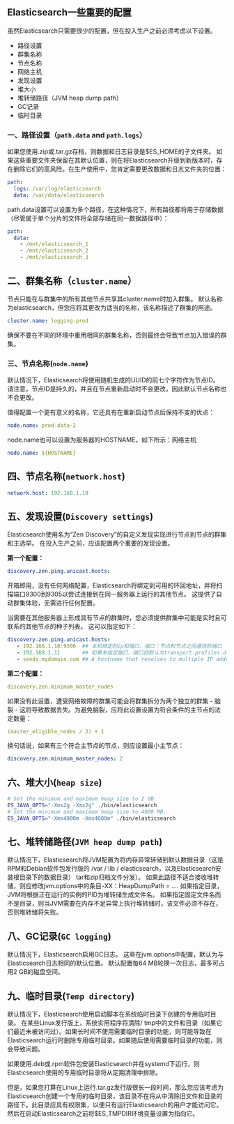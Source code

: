 ## Elasticsearch一些重要的配置

虽然Elasticsearch只需要很少的配置，但在投入生产之前必须考虑以下设置。

- 路径设置
- 群集名称
- 节点名称
- 网络主机
- 发现设置
- 堆大小
- 堆转储路径（JVM heap dump path）
- GC记录
- 临时目录

### 一、路径设置（`path.data` and `path.logs`）

如果您使用.zip或.tar.gz存档，则数据和日志目录是$ES_HOME的子文件夹。 如果这些重要文件夹保留在其默认位置，则在将Elasticsearch升级到新版本时，存在删除它们的高风险。在生产使用中，您肯定需要更改数据和日志文件夹的位置：



```yml
path:
  logs: /var/log/elasticsearch
  data: /var/data/elasticsearch
```

path.data设置可以设置为多个路径，在这种情况下，所有路径都将用于存储数据（尽管属于单个分片的文件将全部存储在同一数据路径中）：



```yml
path:
  data:
    - /mnt/elasticsearch_1
    - /mnt/elasticsearch_2
    - /mnt/elasticsearch_3
```

## 二、群集名称（`cluster.name`）

节点只能在与群集中的所有其他节点共享其cluster.name时加入群集。 默认名称为elasticsearch，但您应将其更改为适当的名称，该名称描述了群集的用途。



```yml
cluster.name: logging-prod
```

确保不要在不同的环境中重用相同的群集名称，否则最终会导致节点加入错误的群集。

### 三、节点名称(`node.name`)

默认情况下，Elasticsearch将使用随机生成的UUID的前七个字符作为节点ID。 请注意，节点ID是持久的，并且在节点重新启动时不会更改，因此默认节点名称也不会更改。

值得配置一个更有意义的名称，它还具有在重新启动节点后保持不变的优点：



```yml
node.name: prod-data-2
```

node.name也可以设置为服务器的HOSTNAME，如下所示：网络主机



```yml
node.name: ${HOSTNAME}
```

## 四、节点名称(`network.host`)



```yml
network.host: 192.168.1.10
```

## 五、发现设置(`Discovery settings`)

Elasticsearch使用名为“Zen Discovery”的自定义发现实现进行节点到节点的群集和主选举。 在投入生产之前，应该配置两个重要的发现设置。

**第一个配置：**



```yaml
discovery.zen.ping.unicast.hosts:
```

开箱即用，没有任何网络配置，Elasticsearch将绑定到可用的环回地址，并将扫描端口9300到9305以尝试连接到在同一服务器上运行的其他节点。 这提供了自动群集体验，无需进行任何配置。

当需要在其他服务器上形成具有节点的群集时，您必须提供群集中可能是实时且可联系的其他节点的种子列表。 这可以指定如下：



```yaml
discovery.zen.ping.unicast.hosts:
   - 192.168.1.10:9300  ## 本机绑定的ip和端口，端口：节点和节点之间通信的端口
   - 192.168.1.11       ## 如果未指定端口，端口将默认为transport.profiles.default.port并回退到transport.tcp.port。
   - seeds.mydomain.com ## A hostname that resolves to multiple IP addresses will try all resolved addresses. 
```

**第二个配置：**



```yaml
discovery.zen.minimum_master_nodes
```

如果没有此设置，遭受网络故障的群集可能会将群集拆分为两个独立的群集 - 脑裂 - 这将导致数据丢失。为避免脑裂，应将此设置设置为符合条件的主节点的法定数量：



```yaml
(master_eligible_nodes / 2) + 1
```

换句话说，如果有三个符合主节点的节点，则应设置最小主节点：



```yaml
discovery.zen.minimum_master_nodes: 2
```

## 六、堆大小(`heap size`)



```sh
# Set the minimum and maximum heap size to 2 GB. 
ES_JAVA_OPTS="-Xms2g -Xmx2g" ./bin/elasticsearch 
# Set the minimum and maximum heap size to 4000 MB. 
ES_JAVA_OPTS="-Xms4000m -Xmx4000m" ./bin/elasticsearch 
```

## 七、堆转储路径(`JVM heap dump path`)

默认情况下，Elasticsearch将JVM配置为将内存异常转储到默认数据目录（这是RPM和Debian软件包发行版的 /var / lib / elasticsearch，以及Elasticsearch安装根目录下的数据目录） tar和zip归档文件分发）。 如果此路径不适合接收堆转储，则应修改jvm.options中的条目-XX：HeapDumpPath = .... 如果指定目录，JVM将根据正在运行的实例的PID为堆转储生成文件名。 如果指定固定文件名而不是目录，则当JVM需要在内存不足异常上执行堆转储时，该文件必须不存在，否则堆转储将失败。

## 八、GC记录(`GC logging`)

默认情况下，Elasticsearch启用GC日志。 这些在jvm.options中配置，默认为与Elasticsearch日志相同的默认位置。 默认配置每64 MB轮换一次日志，最多可占用2 GB的磁盘空间。

## 九、临时目录(`Temp directory`)

默认情况下，Elasticsearch使用启动脚本在系统临时目录下创建的专用临时目录。 在某些Linux发行版上，系统实用程序将清除/ tmp中的文件和目录（如果它们最近未被访问过）。如果长时间不使用需要临时目录的功能，则可能导致在Elasticsearch运行时删除专用临时目录。如果随后使用需要临时目录的功能，则会导致问题。

如果使用.deb或.rpm软件包安装Elasticsearch并在systemd下运行，则Elasticsearch使用的专用临时目录将从定期清理中排除。

但是，如果您打算在Linux上运行.tar.gz发行版很长一段时间，那么您应该考虑为Elasticsearch创建一个专用的临时目录，该目录不在将从中清除旧文件和目录的路径下。此目录应具有权限集，以便只有运行Elasticsearch的用户才能访问它。然后在启动Elasticsearch之前将$ES_TMPDIR环境变量设置为指向它。